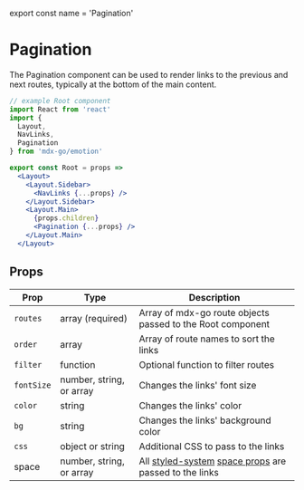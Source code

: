 
export const name = 'Pagination'

# Pagination

The Pagination component can be used to render links to the previous and next routes, typically at the bottom of the main content.

```jsx
// example Root component
import React from 'react'
import {
  Layout,
  NavLinks,
  Pagination
} from 'mdx-go/emotion'

export const Root = props =>
  <Layout>
    <Layout.Sidebar>
      <NavLinks {...props} />
    </Layout.Sidebar>
    <Layout.Main>
      {props.children}
      <Pagination {...props} />
    </Layout.Main>
  </Layout>
```

## Props

Prop | Type | Description
---|---|---
`routes` | array (required) | Array of mdx-go route objects passed to the Root component
`order` | array | Array of route names to sort the links
`filter` | function | Optional function to filter routes
`fontSize` | number, string, or array | Changes the links' font size
`color` | string | Changes the links' color
`bg` | string | Changes the links' background color
`css` | object or string | Additional CSS to pass to the links
space | number, string, or array | All [styled-system][] [space props][] are passed to the links

[styled-system]: https://github.com/jxnblk/styled-system
[space props]: https://jxnblk.com/styled-system/api#space
